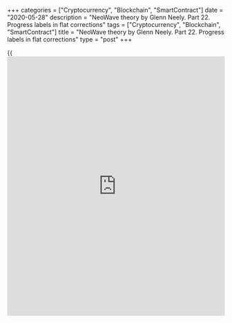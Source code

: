 +++
categories = ["Cryptocurrency", "Blockchain", "SmartContract"]
date = "2020-05-28"
description = "NeoWave theory by Glenn Neely. Part 22. Progress labels in flat corrections"
tags = ["Cryptocurrency", "Blockchain", "SmartContract"]
title = "NeoWave theory by Glenn Neely. Part 22. Progress labels in flat corrections"
type = "post"
+++

{{<iframe id="large-banner" src="https://www.bounty.group/#slide=8.0" width="100%" height="600" scrolling="no" style="border: 0px solid rgb(216, 221, 230); border-radius: 3px;">}}

May 28, 2020

May 28, 2020

NeoWave. Part 22. Progress labels and their application to flat
correctionsMikhail Hypov

## I continue covering progress labels. Rules, proportions, position
indicators, and progress labels in corrective patterns.

Dear friends!

In the previous articles, I covered progress labels in the impulse
patterns. Today, I will explain the application of the progress labels
to corrective patterns.

If you are not familiar with the NeoWave theory, I recommend you to read
all the articles, starting from the first one, in the NeoWave series
based on Glenn Neely’s book Mastering Elliott Waves.

[Neo Wave theory. Part 1. Rules for creating charts][1].

[Neo Wave theory. Part 2. Basic information on Polywaves and Structure
Labels. ][2]

[NeoWave. Part 3. Retracement Rule 1.][3]

[NeoWave theory. Part 4. Retracement Rule 2.][4]

[NeoWave theory. Part 5. Retracement Rule 3.][5]

[NeoWave. Part 6. Retracement rule 4. Conditions “a” and “b”][6].

[NeoWave. Part 7. Retracement rule 4. Conditions “c”, “d” and “e”][7].

[NeoWave. Part 8. Retracement rule 5. Conditions “a” and “b”][8].

[NeoWave. Part 9. Retracement rule 5. Retracement rule 6, condition
“a”][9].

[NeoWave. Part 10. Retracement Rule 6. Conditions “b”, “c”, and
“d”][10].

[NeoWave. Part 11. Retracement rule 7.][11]

[NeoWave. Part 12. Impulsions and the rules to analyze impulse wave
patterns. ][12]

[NeoWave. Part 13. Corrections. Rules to identify a correction.][13]

[NeoWave. Part 14. Triangles. Rules to identify triangles.][14]

[NeoWave. Part 15. Basic and advanced rules of logic to analyze
triangles][15].

[NeoWave. Part 16. Extended rules of logic for Flats and Zigzags.][16]

[NeoWave. Part 17.][17][ ][17][Extended rules of logic for complex
corrective patterns.][17]

[NeoWave. Part 18. Rules of complexity and balance. Compaction
procedures. Power ratings.][18]

[NeoWave. Part 19. Progress labels applied in trending impulses][19].

[NeoWave. Part 20. Application of progress labels to terminal
impulses.][20]

[NeoWave. Part 21. Channeling in impulses and Fibonacci
relationships.][21]

### Progress labels and their positions in corrective patterns

Remember, progress labels in corrective patterns are A-C letters that
mark waves within a correction. I will cover the specific features of
flat corrections depending on the wave properties. I will also define
the post-effects of different progress labels.

### Progress labels for a B-Failure

Remember, a B-wave is a failure, when the (B) wave retraces 61.8%–81% of
the (A) wave. If so, there are the following post-effects:

  1. A B-failure almost always takes place when the (A) wave is a double zigzag or double combination (completing with a triangle).
  2. The (C) wave should retrace at least 61.8% of the wave (B). Ideally, wave (C) should retrace wave (B) by 100%, otherwise, the pattern falls into the double failure category.
  3. Waves (A) and (C) may relate 61.8%.

This pattern can occur as:

  * Waves 2, 4, (A), (B) of any pattern;
  * Waves (C), (D), (E) of a horizontal triangle;
  * Part of a rare running double flat.

![LiteForex: NeoWave theory by Glenn Neely. Part 22. Progress labels in
flat corrections][22]

There is an example above. The chart displays a B-failure pattern. It is
clear that wave (B) retraces 61.8% of wave (A). Wave (C) is 100% of wave
(B) and, accordingly, wave (C) is 61.8% of wave (A). So, the progress
labels for a B-failure are met.

### Progress labels for a C-failure

A C-failure occurs whenever wave (C) fails to retrace all of wave (B).
There are the following characteristics:

  1. Wave (B) usually retraces all, or almost all, of wave (A).
  2. Wave (С) should definitely not be the shortest segment in the correction and very frequently it will consume the longest period of time of the three corrective segments. Additionally, it can be equal to wave (A) or wave (B).
  3. A complex C-failure is often a terminal impulse.
  4. C-wave failures which are less than 61.8% of wave (В) should be considered extremely __rare. When it does happen, the (В) wave should take the most time, with wave (A) and (С) equal in time.
  5. In a complex C-failure pattern, the (B) wave should subdivide more completely than wave (А). Usually, it will be a double zigzag. The (С) wave should be either 61.8% of wave (А) or complete in a zone 61.8% of wave (А) taken from the beginning of wave (А). If the (С) wave exceeds 61.8% of wave (A), the pattern refers to irregular failures.

This pattern can occur as:

  * Wave: Any 2, 4, a, b.
  * Wave: 5 of a terminal Impulse.

​​​​​​​![LiteForex: NeoWave theory by Glenn Neely. Part 22. Progress
labels in flat corrections][23]

As an example, let us study a C-wave failure and analyze its progress
labels. It is clear from the above chart that the (B) wave retraces a
little more than 100% of wave (A), which corresponds to the first
rule.![LiteForex: NeoWave theory by Glenn Neely. Part 22. Progress
labels in flat corrections][24]

It is clear from the above chart that the wave (С) takes more time than
wave (B).

![LiteForex: NeoWave theory by Glenn Neely. Part 22. Progress labels in
flat corrections][25]

This chart displays the relation between wave (С) and wave (A). Wave (С)
is equal to wave (A). so the second rule for the progress labels of the
C-wave failure.

![LiteForex: NeoWave theory by Glenn Neely. Part 22. Progress labels in
flat corrections][26]

It is clear from the chart that wave (С) is a little more than 61.8% of
wave (B), which is quite a common case, according to the fourth rule of
a C-failure.

The fifth rule can not be applied to our example, as it is relevant only
for a complex pattern. In this example, a C-failure flat is simple.
Remember, a complex pattern is one, whose at least one wave is composed
of three monowaves or more or includes another pattern. To study the
complexity rule in detail, read this [article][18].

### Progress labels for a Common Flat

In a Common pattern, all of the waves will be approximately equal in
price. This pattern must meet the following requirements:

  1. Wave (B) should be between 81% and 100% of wave (A).
  2. Wave (B) will, the majority of the time, be the most time-consuming of the three segments and will be more complex than wave (A).
  3. Wave (С) should be at least 100% of wave (B).
  4. Wave (С) should move slightly beyond the end of wave-a, but not by more than 10 or 20%.
  5. Wave (С) should have an impulse structure.

A common flat pattern can occur in the following places:

  * Waves, 2, 4, a, b of any pattern;
  * Waves c,d,e of a horizontal triangle **;**
  * A part of a rare running double flat.

![LiteForex: NeoWave theory by Glenn Neely. Part 22. Progress labels in
flat corrections][27]

As an example, let us look at a common flat pattern that is a (B) wave
in a larger pattern. It is clear from the above chart that wave (B) of
the flat is between 81% and 100% of wave (A), so the first rule of
progress labels is met.

![LiteForex: NeoWave theory by Glenn Neely. Part 22. Progress labels in
flat corrections][28]

The time periods of wave (A) are marked with the dark green areas in the
chart. As you see wave (С) is close wave (A) in [terms](https://www.fintechee.com/terms/) of time, the (B)
wave is the most time-consuming of the three segments, which corresponds
to the second rule.

![LiteForex: NeoWave theory by Glenn Neely. Part 22. Progress labels in
flat corrections][29]

It is clear from the above chart that wave C, according to the third
rule, is not less than 100% of wave (B). Besides, it is beyond the (B)
wave by about 20% (the blue horizontal area), which corresponds to the
fourth rule.

Like in the previous example this flat is not a complex one, and so, the
fifth rule doesn’t apply to it. All the rules for progress labels of a
common flat have been met.

### Progress labels for a Double Failure flat

Remember, the typical features of this rare pattern are that the (B)
wave shouldn’t retrace more than 81% of the (A) wave, and wave (С)
should be less than 100% of wave (B). There are the following
characteristics of a double failure flat:

  1. Wave (A) in a double failure is likely to be a double combination, followed by a strong zigzag for wave (B). In a rare instance, wave (A) would be a triple combination, the (B) wave will a double zigzag or a combination.
  2. A double failure flat can look like a horizontal triangle. In a double failure, the (C) wave is an impulse pattern(a five). In a horizontal triangle, the C wave is a corrective pattern (a three).
  3. In some cases, the (A) wave of a double failure also looks like a double failure. It usually occurs when it is a double combination that ends with a horizontal triangle.
  4. Wave (С) wave will generally be 61.8% of wave (А).

A double failure can occur as:

  * Wave 2, 4 of any pattern;
  * Wave (A) in an irregular or triangle pattern;
  * Wave (B) of a zigzag, common or elongated pattern;
  * The first corrective phase of a rare running double flat.

Unfortunately, a double failure is an extremely rare pattern, so I
haven’t found a real example. However, I am sure you will find real
examples of such a pattern on the price chart of [Bitcoin][30] or any
other [trading instrument][31]. I will be glad if you share your
discoveries in the comments.

![LiteForex: NeoWave theory by Glenn Neely. Part 22. Progress labels in
flat corrections][32]

As an example, I present a schematically outlined double-failure. Wave
(A) is a double combination composed of a zigzag and a horizontal
triangle, whose borders are marked with yellow lines. The double
combination is followed by a strong zigzag for wave (B). Besides, wave
(B) is less than 81% of wave (A).

The double failure resembles a developing horizontal triangle, as it is
contracting (pink trend lines, 0-B and A-C). We see that this is a true
double failure as its wave (С) is a five-wave pattern.

![LiteForex: NeoWave theory by Glenn Neely. Part 22. Progress labels in
flat corrections][33]

Wave (С) in the double failure retraces less than 61.8% of wave (A).

### Progress labels for an Elongated Flat

An elongated flat has the following characteristics:

  1. Wave (С) must __be more than 138.2% of wave (B) (preferably, more than 161.8%).
  2. Wave (A) and wave (B) should be similar in price and/or time. It is also accepted when wave (B) is at least 61.8% of wave (А). Waves (A) and (B) can also relate by 61.8% in time.
  3. Elongated flats almost always appear in triangles as segments or even whole legs. Therefore, an elongated flat is an early signal of a triangle forming.
  4. Very often in an elongated flat, the (С) wave will consume the same amount of time as waves (A) and (B) combined.

An elongated flat occurs as follows:

  * Wave 1,3 or 5 of a Terminal Impulse
  * Wave (A), (B), (C), (D) of a Horizontal Triangle
  * Wave: (E) of an Expanding Horizontal Triangle;
  * It could be the first corrective phase of a double flat which will probably be the entire leg of a horizontal triangle or __terminal impulse.

Let us analyze progress labels for an elongated flat on a real example.

![LiteForex: NeoWave theory by Glenn Neely. Part 22. Progress labels in
flat corrections][34]

The chart displays an elongated flat, whose waves (A) and (B) are
similar in price but different in time.

![LiteForex: NeoWave theory by Glenn Neely. Part 22. Progress labels in
flat corrections][35]

It is clear from the above chart that wave (С) is 161.8% of wave (В),
which corresponds to the first rule for the progress labels for an
elongated flat.

![LiteForex: NeoWave theory by Glenn Neely. Part 22. Progress labels in
flat corrections][36]

In this pattern, the (С) wave takes the same amount of time as waves (A)
and (B) combined, which corresponds to the fourth rule.

### Progress labels for an Irregular Pattern

Progress labels of an irregular pattern must meet the following
requirements:

  1. Wave (B) must be between 101% and 138.2% of wave (A).
  2. Wave (C) must be at least 101% of wave (B)
  3. The (B) wave will almost always be a zigzag, while wave a will usually be some type of flat. The (C) wave must be impulsive. If wave (C) is corrective, this may be an expanding triangle or a contracting triangle with a large (C) wave.

An irregular pattern may be found as:

  * Wave 2, 4, (A), (B) of any pattern;
  * Wave (C), (D), (E) in a horizontal triangle.

Now, let see [how to](https://www.playgroundfx.com/blog/forex-trading-how-to/) analyze progress labels in an irregular pattern on
the example of the [BTCUSD][30] chart.

![LiteForex: NeoWave theory by Glenn Neely. Part 22. Progress labels in
flat corrections][37]

The two-hour chart displays such a correction. The (B) wave is a little
less than 138.2% of wave (A), which corresponds to the first rule for
progress labels of an irregular pattern.![LiteForex: NeoWave theory by
Glenn Neely. Part 22. Progress labels in flat corrections][38]

According to the second rule for progress labels in an irregular
pattern, wave (C) should be more than 101% of wave (B). As you see from
the above chart, this rule is also met in our example.

The third rule applies only to complex patterns. As the irregular
pattern is simple in our example, we do not check for this rule.
However, I suggest you try to do it yourself. Try to find an irregular
pattern on the chart of your favorite [trading instrument][39]. Share
your results in the comments. I will be glad to appreciate your success
and answer your questions.

### Progress labels in an Irregular Failure pattern

This pattern should meet the following requirements:

  1. Wave (B) must be larger in price than wave (A) (preferably, it should be 132.8% of wave (A)).
  2. Wave (C) must not retrace all of wave (B)
  3. Wave (C) will generally relate to the a-wave (price and time) by equality or __the Fibonacci ratio

This pattern should occur as one of the Progress Labels below:

  * Wave 2,4 before an extended wave;
  * Wave (В) (before an elongated wave of a flat;
  * Wave (В) of a zigzag in which wave (С) is at least __161.8% of wave (А).

Now, let us analyze progress labels in an irregular failure pattern on
the real [Bitcoin][30] price chart.

![LiteForex: NeoWave theory by Glenn Neely. Part 22. Progress labels in
flat corrections][40]

The above chart displays an irregular failure pattern. It is clear that
the (B) wave is greater than wave (A) in price and is about 132.8% of
the (A) wave, which corresponds to the first rule. Besides, wave (C)
doesn’t retrace 100% of wave (B), so, the second rule is met.

![LiteForex: NeoWave theory by Glenn Neely. Part 22. Progress labels in
flat corrections][41]

It is also clear that the () wave is roughly equal to wave (A) in time.
So, the third rule for the progress labels in the irregular failure flat
is also observed.

### Progress labels in a Running Correction

The running correction is the most powerful standard correction, so it
imposes very specific requirements on post-market action:

  1. The price movement after the running correction rises or falls quicker than the pattern immediately before the running correction of the same degree.
  2. Wave (B) should be much greater than waves (A) and (C).
  3. The (B) wave does not always relate to wave (A) but, if it does it will probably be 261.8% of wave (A).
  4. Wave (A) and wave (C) will tend toward equality in price and time.

Places where Running Corrections can __occur:

  * Wave 2 before an Extended 3rd wave;
  * Wave 4 before an extended 5th wave (rare cases)
  * Wave (B) right before an elongated C-wave, and __in which the whole A-B-C is probably the entire __leg of a triangle __ or one of the completed phases of a complex correction which is the entire leg of a Triangle.
  * Wave (B) in a zigzag that is part of a triangle (of one or two degrees higher).
  * Wave (Х) that could occur right before the longest corrective group of a complex corrective series (it is very rare).

Let us study a real example of a running correction using the
[][30][BTCUSD][30] chart.

![LiteForex: NeoWave theory by Glenn Neely. Part 22. Progress labels in
flat corrections][42]

The schematically outlined chart above shows that waves (A) and (C) tend
toward equality in price and time. Besides, wave (B) is about 261.8% of
wave (A), which corresponds to the above rules 2,3, and 4. Besides,
immediately after the running correction, the price quickly goes up,
which corresponds to rule 1.

It is clear from this example that such a correction can be mistakenly
interpreted as the beginning of a new impulse pattern. To avoid
mistakes, you should know the construction rules and the corresponding
progress labels. I cover progress labels for impulsive patterns in [
][19][Part 19][19] and [Part 20][20]. In the following articles, I will
continue covering progress labels applied to triangles and zigzags.

The knowledge of progress labels is very important, as it helps not to
only identify the patterns but also to make up an accurate forecast. You
should also consolidate the learning through practical application.
Apply these techniques in practice and test everything in trading. The
[LiteForex][31] [functions](https://www.fintechee.com/tutorial-for-forex-trading/basic-functions/) are more than enough for this. If you haven’t
yet chosen your broker, it’s high time you started trading with
LiteForex. Besides, there is a wonderful opportunity to win a dream
house, a brand new car, and cool Apple gadgets in the [dream draw][43]
with the total prize fund of 350 000 USD.

* * *

I wish you good luck and good profits!

* * *

P.S. Did you like my article? Share it in social networks: it will be
the best “thank you" :)

Ask me questions and comment below. I’ll be glad to answer your
questions and give necessary explanations.

 **Useful links:**

  * I recommend trying to trade with a reliable broker [here][44]. The system allows you to trade by yourself or copy successful traders from all across the globe.
  * Use my promo-code BLOG for getting deposit bonus 50% on LiteForex platform. Just enter this code in the appropriate field while [depositing][45] your trading account.
  * Telegram channel with high-quality analytics, Forex reviews, training articles, and other useful things for traders <t.me/liteforex>

## Price chart of BTCUSD in real time mode

![NeoWave. Part 22. Progress labels and their application to flat
corrections][46]

The content of this article reflects the author’s opinion and does not
necessarily reflect the official position of LiteForex. The material
published on this page is provided for informational purposes only and
should not be considered as the provision of investment advice for the
purposes of Directive 2004/39/EC.

Rate this article:

{{value}}

( {{count}} {{title}} )

   1. www.liteforex.com/blog/for-professionals/neo-wave-theory-part-1-rules-of-creating-charts/
   2. www.liteforex.com/blog/for-professionals/neo-wave-theory-part-2-basic-information-on-polywaves-and-structure-labels/
   3. www.liteforex.com/blog/for-professionals/neowave-part-3-retracement-rule-1/
   4. www.liteforex.com/blog/for-professionals/neowave-theory-part-4-retracement-rule-2/
   5. www.liteforex.com/blog/for-professionals/neowave-part-5-retracement-rule-3/
   6. www.liteforex.com/blog/for-professionals/neowave-part-6-retracement-rule-4-conditions-a-and-b/
   7. www.liteforex.com/blog/for-professionals/neowave-part-7-retracement-rule-4-conditions-c-d-and-e/
   8. www.liteforex.com/blog/for-professionals/neowave-part-8-retracement-rule-5-conditions-a-and-b/
   9. www.liteforex.com/blog/for-professionals/neowave-part-9-retracement-rule-5-conditions-a-and-b-retracement-rule-6-condition-a/
   10. www.liteforex.com/blog/for-professionals/neowave-part-10-retracement-rule-6-conditions-b-c-and-d/
   11. www.liteforex.com/blog/for-professionals/neowave-part-11-retracement-rule-7/
   12. www.liteforex.com/blog/for-professionals/neowave-part-12-impulsions-and-the-rules-to-analyze-impulse-wave-patterns/
   13. www.liteforex.com/blog/for-professionals/neowave-part-13-corrections-rules-to-identify-a-correction/
   14. www.liteforex.com/blog/for-professionals/neowave-part-14-corrections-triangles-rules-to-identify-triangles/
   15. www.liteforex.com/blog/for-professionals/neowave-part-15-basic-and-advanced-rules-of-logic-to-analyze-triangles/
   16. www.liteforex.com/blog/for-professionals/neowave-part-16-extended-rules-of-logic-for-zigzags-and-flat-corrections/
   17. www.liteforex.com/blog/for-professionals/neowave-part-17-extended-rules-of-logic-for-complex-corrections-exceptions-to-the-rules-2020-05-07/
   18. www.liteforex.com/blog/for-professionals/neowave-part-18-rules-of-complexity-and-balance-compaction-procedures-power-ratings/
   19. www.liteforex.com/blog/for-professionals/neowave-part-19-progress-labels-and-application-of-progress-labels-to-trending-impulses/
   20. www.liteforex.com/blog/for-professionals/neowave-part-20-application-of-progress-labels-to-terminal-impulses/
   21. www.liteforex.com/blog/for-professionals/neowave-part-21-channeling-in-impulses-and-fibonacci-relationships/
   22. cdn.liteforex.com/cache/uploads/blog_post/cryptocyrrency/hyipov/2020.05.24/BTCUSD_hypov_1.jpg?w=30&s=121b33eda2d92dd6717197c78a2039ba
   23. cdn.liteforex.com/cache/uploads/blog_post/cryptocyrrency/hyipov/2020.05.24/BTCUSD_hypov_2.jpg?w=30&s=d90bec8873d272dc7934edd9a287252c
   24. cdn.liteforex.com/cache/uploads/blog_post/cryptocyrrency/hyipov/2020.05.24/BTCUSD_hypov_3.jpg?w=30&s=f87b4c3f9a9435552fae36ef3d65109a
   25. cdn.liteforex.com/cache/uploads/blog_post/cryptocyrrency/hyipov/2020.05.24/BTCUSD_hypov_4.jpg?w=30&s=acbd8cabe806a2d3e58238ad243fdbf7
   26. cdn.liteforex.com/cache/uploads/blog_post/cryptocyrrency/hyipov/2020.05.24/BTCUSD_hypov_5.jpg?w=30&s=df0ef4d979498a2ec81fe65921b42bee
   27. cdn.liteforex.com/cache/uploads/blog_post/cryptocyrrency/hyipov/2020.05.24/BTCUSD_hypov_6.jpg?w=30&s=286d127135b513f067bfdb8c3af8c258
   28. cdn.liteforex.com/cache/uploads/blog_post/cryptocyrrency/hyipov/2020.05.24/BTCUSD_hypov_7.jpg?w=30&s=4d4b73a88d5406ce896660feb809f543
   29. cdn.liteforex.com/cache/uploads/blog_post/cryptocyrrency/hyipov/2020.05.24/BTCUSD_hypov_8.jpg?w=30&s=ce914b0e89c84147d036aeb1bd5f489a
   30. my.liteforex.com/trading/chart?symbol=BTCUSD&returnUrl=true
   31. my.liteforex.com/trading
   32. cdn.liteforex.com/cache/uploads/blog_post/cryptocyrrency/hyipov/2020.05.24/BTCUSD_hypov_9.jpg?w=30&s=02cfee8afb9d9478eb364345a0f88b52
   33. cdn.liteforex.com/cache/uploads/blog_post/cryptocyrrency/hyipov/2020.05.24/BTCUSD_hypov_10.jpg?w=30&s=a4a526e9ac8a49b46064a334ee808541
   34. cdn.liteforex.com/cache/uploads/blog_post/cryptocyrrency/hyipov/2020.05.24/BTCUSD_hypov_11.jpg?w=30&s=66b4ec8dfc919177c739985a40ab5066
   35. cdn.liteforex.com/cache/uploads/blog_post/cryptocyrrency/hyipov/2020.05.24/BTCUSD_hypov_12.jpg?w=30&s=88e8dafa34274fe5632e514f7e2c89bc
   36. cdn.liteforex.com/cache/uploads/blog_post/cryptocyrrency/hyipov/2020.05.24/BTCUSD_hypov_13.jpg?w=30&s=f56276cb1cec5081a4bf7beedc081a65
   37. cdn.liteforex.com/cache/uploads/blog_post/cryptocyrrency/hyipov/2020.05.24/BTCUSD_hypov_14.jpg?w=30&s=b8207d1b595a9ed922e7fa41bfc121b3
   38. cdn.liteforex.com/cache/uploads/blog_post/cryptocyrrency/hyipov/2020.05.24/BTCUSD_hypov_15.jpg?w=30&s=09f82c5cb5505bb81f3b581ba3dc1be9
   39. my.liteforex.com/trading?type=currency
   40. cdn.liteforex.com/cache/uploads/blog_post/cryptocyrrency/hyipov/2020.05.24/BTCUSD_hypov_16.jpg?w=30&s=514656f93f1eeb6052e0979a0e9a0de8
   41. cdn.liteforex.com/cache/uploads/blog_post/cryptocyrrency/hyipov/2020.05.24/BTCUSD_hypov_17.jpg?w=30&s=04aac20cacc608d5ff9a528d55c2ac1f
   42. cdn.liteforex.com/cache/uploads/blog_post/cryptocyrrency/hyipov/2020.05.24/BTCUSD_hypov_19.jpg?w=30&s=661262c7fa3efa7ac398ef45d68977b4
   43. www.liteforex.com/contests/dream-draw/
   44. my.liteforex.com/?category=for-professionals&slug=neowave-part-22-progress-labels-and-their-application-to-flat-corrections&openPopup=%2Fregistration%2Fpopup&utm_source=blog&utm_medium=article&utm_campaign=bonus
   45. my.liteforex.com/deposit/?category=for-professionals&slug=neowave-part-22-progress-labels-and-their-application-to-flat-corrections&promo_code=BLOG&utm_source=blog&utm_medium=article&utm_campaign=bonus
   46. cdn.liteforex.com/cache/uploads/blog_post/cryptocyrrency/hyipov/2020.05.24/BTCUSD_hypov_logo.jpg?q=75&w=1000&s=d7e07cf7ad64102b965e0f6d679146bc